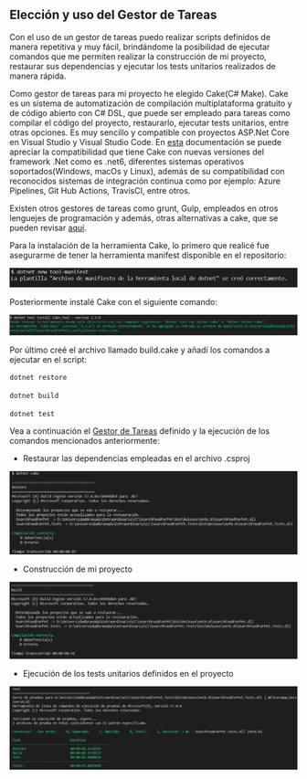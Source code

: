 ## Elección y uso del Gestor de Tareas

Con el uso de un gestor de tareas puedo realizar scripts definidos de manera repetitiva y muy fácil, brindándome la posibilidad de ejecutar comandos que me permiten realizar la construcción de mi proyecto, restaurar sus dependencias y ejecutar los tests unitarios realizados de manera rápida.

Como gestor de tareas para mi proyecto he elegido Cake(C# Make). Cake es un sistema de automatización de compilación multiplataforma gratuito y de código abierto con C# DSL, que puede ser empleado para tareas como compilar el código del proyecto, restaurarlo, ejecutar tests unitarios, entre otras opciones. Es muy sencillo y compatible con proyectos ASP.Net Core en Visual Studio y Visual Studio Code. En [esta](https://cakebuild.net/docs/running-builds/runners/) documentación se puede apreciar la compatibilidad que tiene Cake con nuevas versiones del framework .Net como es .net6, diferentes sistemas operativos soportados(Windows, macOs y Linux), además de su compatibilidad con reconocidos sistemas de integración continua como por ejemplo: Azure Pipelines, Git Hub Actions, TravisCI, entre otros.

Existen otros gestores de tareas como grunt, Gulp, empleados en otros lenguejes de programación y además, otras alternativas a cake, que se pueden revisar [aquí](https://dotnet.libhunt.com/cake-alternatives). 

Para la instalación de la herramienta Cake, lo primero que realicé fue asegurarme de tener la herramienta manifest disponible en el repositorio:

![manifest](./img/cake/manifest.png)

Posteriormente instalé Cake con el siguiente comando:

![install](./img/cake/install.png)

Por último creé el archivo llamado build.cake y añadí los comandos a ejecutar en el script:

```
dotnet restore 

dotnet build 

dotnet test 

```

Vea a continuación el [Gestor de Tareas](https://github.com/ccvaillant1992/SearchFood-ForPet/blob/master/build.cake) definido y la ejecución de los comandos mencionados anteriormente:

- Restaurar las dependencias empleadas en el archivo .csproj

![restore](./img/cake/restore.png)

- Construcción de mi proyecto

![build](./img/cake/build.png)

- Ejecución de los tests unitarios definidos en el proyecto

![tests](./img/cake/test.png)




